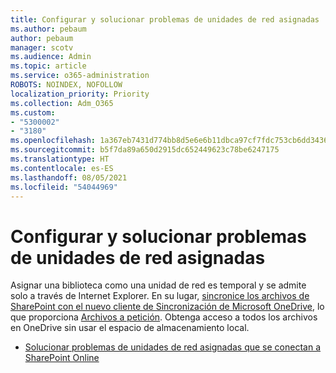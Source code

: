 ```yaml
---
title: Configurar y solucionar problemas de unidades de red asignadas
ms.author: pebaum
author: pebaum
manager: scotv
ms.audience: Admin
ms.topic: article
ms.service: o365-administration
ROBOTS: NOINDEX, NOFOLLOW
localization_priority: Priority
ms.collection: Adm_O365
ms.custom:
- "5300002"
- "3180"
ms.openlocfilehash: 1a367eb7431d774bb8d5e6e6b11dbca97cf7fdc753cb6dd34363d6d73f1a9d1c
ms.sourcegitcommit: b5f7da89a650d2915dc652449623c78be6247175
ms.translationtype: HT
ms.contentlocale: es-ES
ms.lasthandoff: 08/05/2021
ms.locfileid: "54044969"
---
```

# <a name="configure-and-troubleshoot-mapped-network-drives"></a>Configurar y solucionar problemas de unidades de red asignadas

Asignar una biblioteca como una unidad de red es temporal y se admite solo a través de Internet Explorer. En su lugar, [sincronice los archivos de SharePoint con el nuevo cliente de Sincronización de Microsoft OneDrive](https://support.office.com/article/6de9ede8-5b6e-4503-80b2-6190f3354a88), lo que proporciona [Archivos a petición](https://support.office.com/article/0e6860d3-d9f3-4971-b321-7092438fb38e). Obtenga acceso a todos los archivos en OneDrive sin usar el espacio de almacenamiento local.

- [Solucionar problemas de unidades de red asignadas que se conectan a SharePoint Online](https://docs.microsoft.com/sharepoint/support/administration/troubleshoot-mapped-network-drives)
